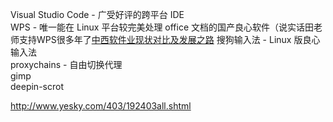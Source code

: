 Visual Studio Code - 广受好评的跨平台 IDE  
WPS - 唯一能在 Linux 平台较完美处理 office 文档的国产良心软件（说实话田老师支持WPS很多年了[中西软件业现状对比及发展之路](http://www.yesky.com/403/192403all.shtml)
搜狗输入法 - Linux 版良心输入法  
proxychains - 自由切换代理  
gimp  
deepin-scrot  


http://www.yesky.com/403/192403all.shtml
